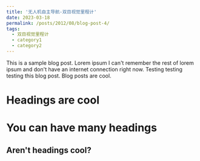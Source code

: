 ```yaml
---
title: '无人机自主导航-双目视觉里程计'
date: 2023-03-18
permalink: /posts/2012/08/blog-post-4/
tags:
  - 双目视觉里程计
  - category1
  - category2
---
```


This is a sample blog post. Lorem ipsum I can't remember the rest of lorem ipsum and don't have an internet connection right now. Testing testing testing this blog post. Blog posts are cool.

Headings are cool
======

You can have many headings
======

Aren't headings cool?
------

